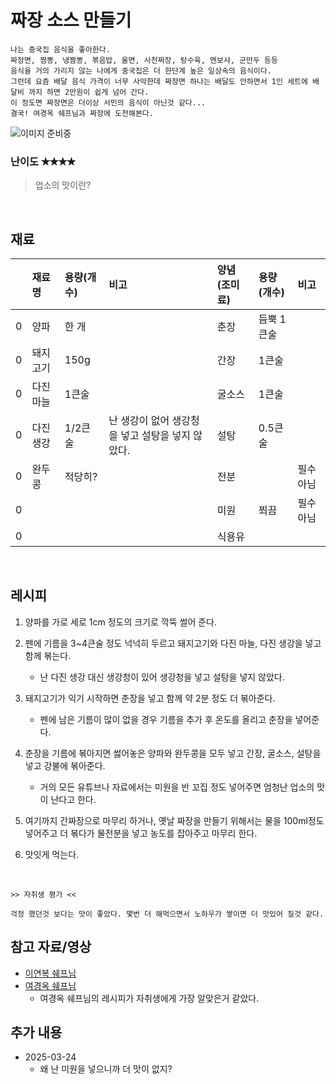 # 짜장 소스 만들기

```
나는 중국집 음식을 좋아한다.
짜장면, 짬뽕, 냉짬뽕, 볶음밥, 울면, 사천짜장, 탕수육, 멘보샤, 군만두 등등
음식을 거의 가리지 않는 나에게 중국집은 더 한단계 높은 일상속의 음식이다.
그런데 요즘 배달 음식 가격이 너무 사악한데 짜장면 하나는 배달도 안하면서 1인 세트에 배달비 까지 하면 2만원이 쉽게 넘어 간다.
이 정도면 짜장면은 더이상 서민의 음식이 아닌것 같다...
결국! 여경옥 쉐프님과 짜장에 도전해본다.
```

![이미지 준비중](<../../_assets/img/이미지 준비중.png>)

### 난이도 ✭✭✭✭
> 업소의 맛이란?

<br/>

## 재료
||재료명|용량(개수)|비고|양념(조미료)|용량(개수)|비고|
|:-:|:--|:--|:--|:--|:--|:--|
|0|양파|한 개||춘장|듬뿍 1큰술||
|0|돼지고기|150g||간장|1큰술||
|0|다진 마늘|1큰술||굴소스|1큰술||
|0|다진 생강|1/2큰술|난 생강이 없어 생강청을 넣고 설탕을 넣지 않았다.|설탕|0.5큰술||
|0|완두콩|적당히?||전분||필수 아님|
|0||||미원|쬐끔|필수 아님|
|0||||식용유|||


<br/>

## 레시피
1. 양파를 가로 세로 1cm 정도의 크기로 깍뚝 썰어 준다.

1. 펜에 기름을 3~4큰술 정도 넉넉히 두르고 돼지고기와 다진 마늘, 다진 생강을 넣고 함께 볶는다.
    - 난 다진 생강 대신 생강청이 있어 생강청을 넣고 설탕을 넣지 않았다.

1. 돼지고기가 익기 시작하면 춘장을 넣고 함께 약 2분 정도 더 볶아준다.
    - 펜에 남은 기름이 많이 없을 경우 기름을 추가 후 온도를 올리고 춘장을 넣어준다.

1. 춘장을 기름에 볶아지면 썷어놓은 양파와 완두콩을 모두 넣고 간장, 굴소스, 설탕을 넣고 강불에 볶아준다.
    - 거의 모든 유튜브나 자료에서는 미원을 반 꼬집 정도 넣어주면 엄청난 업소의 맛이 난다고 한다.

1. 여기까지 간짜장으로 마무리 하거나, 옛날 짜장을 만들기 위해서는 물을 100ml정도 넣어주고 더 볶다가 물전분을 넣고 농도를 잡아주고 마무리 한다.

1. 맛잇게 먹는다.

<br/>

~~~
>> 자취생 평가 <<

걱정 했던것 보다는 맛이 좋았다. 몇번 더 해먹으면서 노하우가 쌓이면 더 맛있어 질것 같다.
~~~

## 참고 자료/영상
- [이연복 쉐프님](https://www.youtube.com/watch?v=tQUTkWfHdO8&t=1s)
- [여경옥 쉐프님](https://www.youtube.com/watch?v=FJr-9TncbrM&t=414s)
    - 여경옥 쉐프님의 레시피가 자취생에게 가장 알맞은거 같았다.

## 추가 내용
- 2025-03-24
    - 왜 난 미원을 넣으니까 더 맛이 없지?